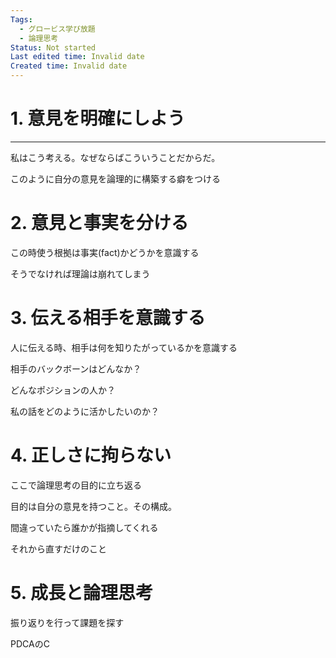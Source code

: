 ```yaml
---
Tags:
  - グロービス学び放題
  - 論理思考
Status: Not started
Last edited time: Invalid date
Created time: Invalid date
---
```

# 1. 意見を明確にしよう

---

私はこう考える。なぜならばこういうことだからだ。

このように自分の意見を論理的に構築する癖をつける

# 2. 意見と事実を分ける

この時使う根拠は事実(fact)かどうかを意識する

そうでなければ理論は崩れてしまう

# 3. 伝える相手を意識する

人に伝える時、相手は何を知りたがっているかを意識する

相手のバックボーンはどんなか？

どんなポジションの人か？

私の話をどのように活かしたいのか？

# 4. 正しさに拘らない

ここで論理思考の目的に立ち返る

目的は自分の意見を持つこと。その構成。

間違っていたら誰かが指摘してくれる

それから直すだけのこと

# 5. 成長と論理思考

振り返りを行って課題を探す

PDCAのC